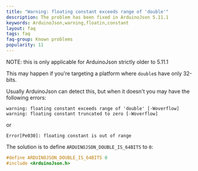 ```yaml
---
title: "Warning: floating constant exceeds range of 'double'"
description: The problem has been fixed in ArduinoJson 5.11.1
keywords: ArduinoJson,warning,floatin,constant
layout: faq
tags: faq
faq-group: Known problems
popularity: 11
---
```


NOTE: this is only applicable for ArduinoJson strictly older to 5.11.1

This may happen if you're targeting a platform where `double`s have only 32-bits.

Usually ArduinoJson can detect this, but when it doesn't you may have the following errors:

```text
warning: floating constant exceeds range of 'double' [-Woverflow]
warning: floating constant truncated to zero [-Woverflow]
```

or

```text
Error[Pe030]: floating constant is out of range
```

The solution is to define `ARDUINOJSON_DOUBLE_IS_64BITS` to `0`:

```c++
#define ARDUINOJSON_DOUBLE_IS_64BITS 0
#include <ArduinoJson.h>
```